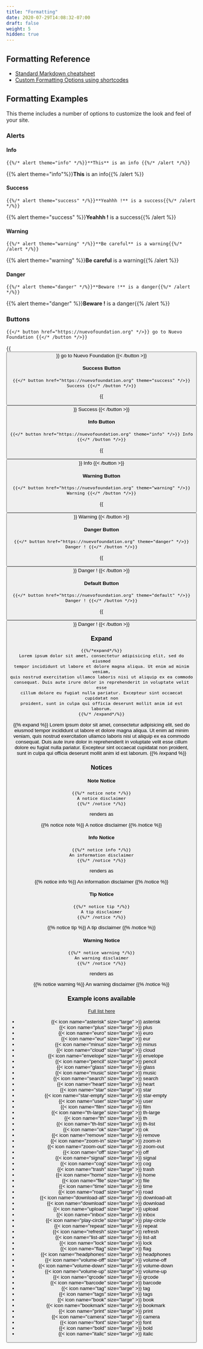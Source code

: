 ```yaml
---
title: "Formatting"
date: 2020-07-29T14:08:32-07:00
draft: false
weight: 5
hidden: true
---
```


## Formatting Reference

- [Standard Markdown cheatsheet](https://github.com/adam-p/markdown-here/wiki/Markdown-Cheatsheet)
- [Custom Formatting Options using shortcodes](shortcodes/)

## Formatting Examples

This theme includes a number of options to customize the look and feel of your site.

### Alerts

#### Info

    {{%/* alert theme="info" */%}}**This** is an info {{%/* /alert */%}}

{{% alert theme="info"%}}**This** is an info{{% /alert %}}

#### Success

    {{%/* alert theme="success" */%}}**Yeahhh !** is a success{{%/* /alert */%}}

{{% alert theme="success" %}}**Yeahhh !** is a success{{% /alert %}}

#### Warning

    {{%/* alert theme="warning" */%}}**Be careful** is a warning{{%/* /alert */%}}

{{% alert theme="warning" %}}**Be careful** is a warning{{% /alert %}}

#### Danger

    {{%/* alert theme="danger" */%}}**Beware !** is a danger{{%/* /alert */%}}

{{% alert theme="danger" %}}**Beware !** is a danger{{% /alert %}}

### Buttons

    {{</* button href="https://nuevofoundation.org" */>}} go to Nuevo Foundation {{</* /button */>}}

{{<button href="https://google.com" >}} go to Nuevo Foundation {{< /button >}}

#### Success Button

    {{</* button href="https://nuevofoundation.org" theme="success" */>}} Success {{</* /button */>}}

{{<button href="https://google.com" theme="success">}} Success {{< /button >}}

#### Info Button

    {{</* button href="https://nuevofoundation.org" theme="info" */>}} Info {{</* /button */>}}

{{<button href="https://google.com" theme="info">}} Info {{< /button >}}

#### Warning Button

    {{</* button href="https://nuevofoundation.org" theme="warning" */>}} Warning {{</* /button */>}}

{{<button href="https://google.com" theme="warning">}} Warning {{< /button >}}

#### Danger Button

    {{</* button href="https://nuevofoundation.org" theme="danger" */>}} Danger ! {{</* /button */>}}

{{<button href="https://google.com" theme="danger">}} Danger ! {{< /button >}}

#### Default Button

    {{</* button href="https://nuevofoundation.org" theme="default" */>}} Danger ! {{</* /button */>}}

{{<button href="https://google.com" theme="default">}} Danger ! {{< /button >}}

### Expand

    {{%/*expand*/%}}
    Lorem ipsum dolor sit amet, consectetur adipisicing elit, sed do eiusmod
    tempor incididunt ut labore et dolore magna aliqua. Ut enim ad minim veniam,
    quis nostrud exercitation ullamco laboris nisi ut aliquip ex ea commodo
    consequat. Duis aute irure dolor in reprehenderit in voluptate velit esse
    cillum dolore eu fugiat nulla pariatur. Excepteur sint occaecat cupidatat non
    proident, sunt in culpa qui officia deserunt mollit anim id est laborum.
    {{%/* /expand*/%}}

{{% expand %}}
Lorem ipsum dolor sit amet, consectetur adipisicing elit, sed do eiusmod
tempor incididunt ut labore et dolore magna aliqua. Ut enim ad minim veniam,
quis nostrud exercitation ullamco laboris nisi ut aliquip ex ea commodo
consequat. Duis aute irure dolor in reprehenderit in voluptate velit esse
cillum dolore eu fugiat nulla pariatur. Excepteur sint occaecat cupidatat non
proident, sunt in culpa qui officia deserunt mollit anim id est laborum.
{{% /expand %}}

### Notices

#### Note Notice

    {{%/* notice note */%}}
    A notice disclaimer
    {{%/* /notice */%}}

renders as

{{% notice note %}}
A notice disclaimer
{{% /notice %}}

#### Info Notice

    {{%/* notice info */%}}
    An information disclaimer
    {{%/* /notice */%}}

renders as

{{% notice info %}}
An information disclaimer
{{% /notice %}}

#### Tip Notice

    {{%/* notice tip */%}}
    A tip disclaimer
    {{%/* /notice */%}}

{{% notice tip %}}
A tip disclaimer
{{% /notice %}}

#### Warning Notice

    {{%/* notice warning */%}}
    An warning disclaimer
    {{%/* /notice */%}}

renders as

{{% notice warning %}}
An warning disclaimer
{{% /notice %}}

### Example icons available

[Full list here](shortcodes/icon)

- {{< icon name="asterisk" size="large" >}} asterisk
- {{< icon name="plus" size="large" >}} plus
- {{< icon name="euro" size="large" >}} euro
- {{< icon name="eur" size="large" >}} eur
- {{< icon name="minus" size="large" >}} minus
- {{< icon name="cloud" size="large" >}} cloud
- {{< icon name="envelope" size="large" >}} envelope
- {{< icon name="pencil" size="large" >}} pencil
- {{< icon name="glass" size="large" >}} glass
- {{< icon name="music" size="large" >}} music
- {{< icon name="search" size="large" >}} search
- {{< icon name="heart" size="large" >}} heart
- {{< icon name="star" size="large" >}} star
- {{< icon name="star-empty" size="large" >}} star-empty
- {{< icon name="user" size="large" >}} user
- {{< icon name="film" size="large" >}} film
- {{< icon name="th-large" size="large" >}} th-large
- {{< icon name="th" size="large" >}} th
- {{< icon name="th-list" size="large" >}} th-list
- {{< icon name="ok" size="large" >}} ok
- {{< icon name="remove" size="large" >}} remove
- {{< icon name="zoom-in" size="large" >}} zoom-in
- {{< icon name="zoom-out" size="large" >}} zoom-out
- {{< icon name="off" size="large" >}} off
- {{< icon name="signal" size="large" >}} signal
- {{< icon name="cog" size="large" >}} cog
- {{< icon name="trash" size="large" >}} trash
- {{< icon name="home" size="large" >}} home
- {{< icon name="file" size="large" >}} file
- {{< icon name="time" size="large" >}} time
- {{< icon name="road" size="large" >}} road
- {{< icon name="download-alt" size="large" >}} download-alt
- {{< icon name="download" size="large" >}} download
- {{< icon name="upload" size="large" >}} upload
- {{< icon name="inbox" size="large" >}} inbox
- {{< icon name="play-circle" size="large" >}} play-circle
- {{< icon name="repeat" size="large" >}} repeat
- {{< icon name="refresh" size="large" >}} refresh
- {{< icon name="list-alt" size="large" >}} list-alt
- {{< icon name="lock" size="large" >}} lock
- {{< icon name="flag" size="large" >}} flag
- {{< icon name="headphones" size="large" >}} headphones
- {{< icon name="volume-off" size="large" >}} volume-off
- {{< icon name="volume-down" size="large" >}} volume-down
- {{< icon name="volume-up" size="large" >}} volume-up
- {{< icon name="qrcode" size="large" >}} qrcode
- {{< icon name="barcode" size="large" >}} barcode
- {{< icon name="tag" size="large" >}} tag
- {{< icon name="tags" size="large" >}} tags
- {{< icon name="book" size="large" >}} book
- {{< icon name="bookmark" size="large" >}} bookmark
- {{< icon name="print" size="large" >}} print
- {{< icon name="camera" size="large" >}} camera
- {{< icon name="font" size="large" >}} font
- {{< icon name="bold" size="large" >}} bold
- {{< icon name="italic" size="large" >}} italic